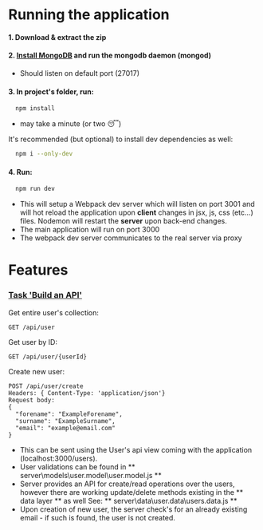 

# Running the application

#### 1. Download & extract the zip
#### 2. [Install MongoDB](https://www.mongodb.com/download-center?jmp=nav#community) and run the mongodb daemon (mongod)
  - Should listen on default port (27017)

#### 3. In project's folder, run:

```sh
  npm install
```
- may take a minute (or two  😴)

It's recommended (but optional) to install dev dependencies as well:
```sh
  npm i --only-dev
```


#### 4. Run:
```sh
  npm run dev
```
  - This will setup a Webpack dev server which will listen on port 3001 and will hot reload the application upon **client** changes in jsx, js, css (etc...) files. Nodemon will restart the **server** upon back-end changes.
  - The main application will run on port 3000
  - The webpack dev server communicates to the real server via proxy

# Features
  ### [Task 'Build an API'](https://github.com/holidayextras/culture/blob/master/recruitment/developer-API-task.md)

Get entire user's collection:
````  
GET /api/user
````

Get user by ID:
````  
GET /api/user/{userId}
````

Create new user:
````  
POST /api/user/create
Headers: { Content-Type: 'application/json'}
Request body:
{
  "forename": "ExampleForename",
  "surname": "ExampleSurname",
  "email": "example@email.com"
}
````
  - This can be sent using the User's api view coming with the application (localhost:3000/users).
  - User validations can be found in ** server\models\user.model\user.model.js **
  - Server provides an API for create/read operations over the users, however there are working update/delete methods existing in the ** data layer ** as well
  See: ** server\data\user.data\users.data.js **
  - Upon creation of new user, the server check's for an already existing email - if such is found, the user is not created.
